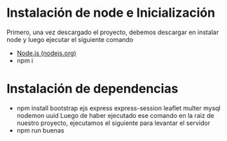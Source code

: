 # Instalación de node e Inicialización

Primero, una vez descargado el proyecto, debemos descargar en instalar node y luego ejecutar el siguiente comando

 - [Node.js (nodejs.org)](https://nodejs.org/en/)
 -  npm i
 
# Instalación de dependencias
 - npm install bootstrap ejs express express-session leaflet multer mysql nodemon uuid
Luego de haber ejecutado ese comando en la raiz de nuestro proyecto, ejecutamos el siguiente para levantar el servidor
 - npm run buenas
